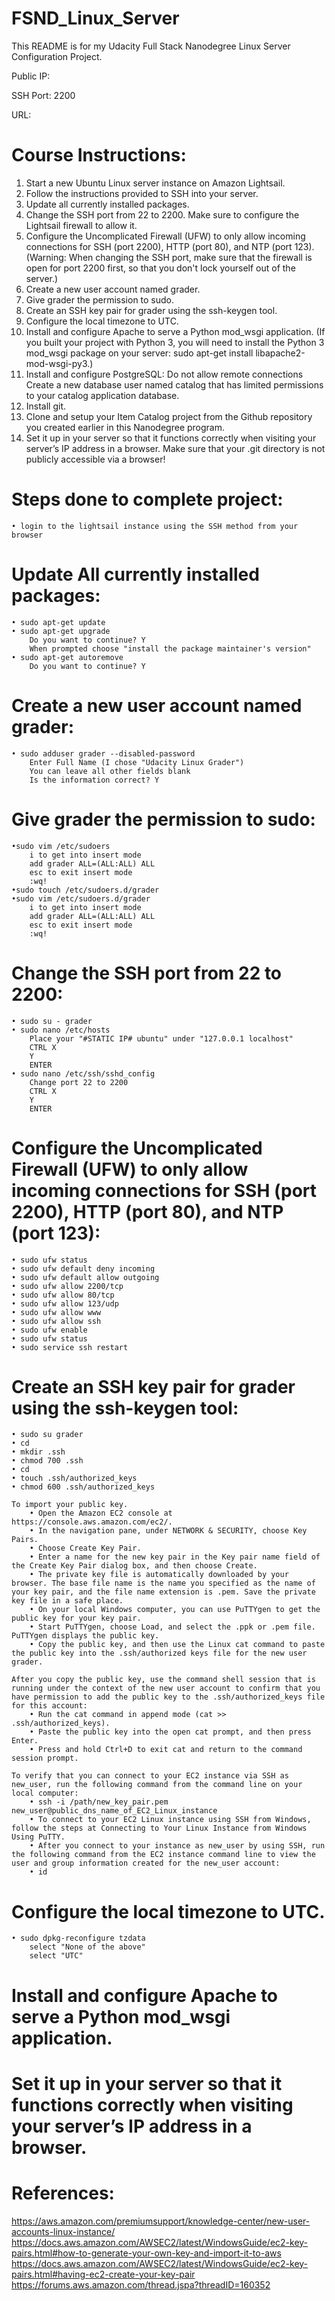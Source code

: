 # FSND_Linux_Server
This README is for my Udacity Full Stack Nanodegree Linux Server Configuration Project. 

Public IP: 

SSH Port: 2200

URL: 

# Course Instructions:
1. Start a new Ubuntu Linux server instance on Amazon Lightsail.
2. Follow the instructions provided to SSH into your server.
3. Update all currently installed packages.
4. Change the SSH port from 22 to 2200. Make sure to configure the Lightsail firewall to allow it.
5. Configure the Uncomplicated Firewall (UFW) to only allow incoming connections for SSH (port 2200), HTTP (port 80), and NTP (port    123). (Warning: When changing the SSH port, make sure that the firewall is open for port 2200 first, so that you don't lock yourself out of the server.)
6. Create a new user account named grader.
7. Give grader the permission to sudo.
8. Create an SSH key pair for grader using the ssh-keygen tool.
9. Configure the local timezone to UTC.
10. Install and configure Apache to serve a Python mod_wsgi application. (If you built your project with Python 3, you will need to install the Python 3 mod_wsgi package on your server: sudo apt-get install libapache2-mod-wsgi-py3.)
11. Install and configure PostgreSQL: 
    Do not allow remote connections
    Create a new database user named catalog that has limited permissions to your catalog application database.
12. Install git.
13. Clone and setup your Item Catalog project from the Github repository you created earlier in this Nanodegree program.
14. Set it up in your server so that it functions correctly when visiting your server’s IP address in a browser. Make sure that your .git directory is not publicly accessible via a browser!

# Steps done to complete project:
	• login to the lightsail instance using the SSH method from your browser

# Update All currently installed packages:
	• sudo apt-get update
	• sudo apt-get upgrade 
		Do you want to continue? Y
		When prompted choose "install the package maintainer's version"
	• sudo apt-get autoremove 
		Do you want to continue? Y

# Create a new user account named grader:
	• sudo adduser grader --disabled-password
		Enter Full Name (I chose "Udacity Linux Grader")
		You can leave all other fields blank
		Is the information correct? Y
		
	
		

# Give grader the permission to sudo:
	•sudo vim /etc/sudoers
		i to get into insert mode
		add grader ALL=(ALL:ALL) ALL
		esc to exit insert mode
		:wq!
	•sudo touch /etc/sudoers.d/grader
	•sudo vim /etc/sudoers.d/grader 
		i to get into insert mode
		add grader ALL=(ALL:ALL) ALL
		esc to exit insert mode
		:wq!
		
# Change the SSH port from 22 to 2200:
   	• sudo su - grader
	• sudo nano /etc/hosts 
		Place your "#STATIC IP# ubuntu" under "127.0.0.1 localhost"
		CTRL X
		Y
		ENTER
	• sudo nano /etc/ssh/sshd_config 
		Change port 22 to 2200
		CTRL X
		Y
		ENTER

# Configure the Uncomplicated Firewall (UFW) to only allow incoming connections for SSH (port 2200), HTTP (port 80), and NTP (port 123):

	• sudo ufw status
	• sudo ufw default deny incoming
	• sudo ufw default allow outgoing
	• sudo ufw allow 2200/tcp
	• sudo ufw allow 80/tcp
	• sudo ufw allow 123/udp
	• sudo ufw allow www
	• sudo ufw allow ssh
	• sudo ufw enable
	• sudo ufw status
	• sudo service ssh restart

# Create an SSH key pair for grader using the ssh-keygen tool:
	• sudo su grader
	• cd
	• mkdir .ssh
	• chmod 700 .ssh
	• cd
	• touch .ssh/authorized_keys
	• chmod 600 .ssh/authorized_keys
	
	To import your public key.
	 	• Open the Amazon EC2 console at https://console.aws.amazon.com/ec2/. 
		• In the navigation pane, under NETWORK & SECURITY, choose Key Pairs. 
		• Choose Create Key Pair. 
		• Enter a name for the new key pair in the Key pair name field of the Create Key Pair dialog box, and then choose Create.
		• The private key file is automatically downloaded by your browser. The base file name is the name you specified as the name of your key pair, and the file name extension is .pem. Save the private key file in a safe place. 
		• On your local Windows computer, you can use PuTTYgen to get the public key for your key pair.
		• Start PuTTYgen, choose Load, and select the .ppk or .pem file. PuTTYgen displays the public key. 
		• Copy the public key, and then use the Linux cat command to paste the public key into the .ssh/authorized keys file for the new user grader. 
		
	After you copy the public key, use the command shell session that is running under the context of the new user account to confirm that you have permission to add the public key to the .ssh/authorized_keys file for this account:
		• Run the cat command in append mode (cat >> .ssh/authorized_keys).
		• Paste the public key into the open cat prompt, and then press Enter.
		• Press and hold Ctrl+D to exit cat and return to the command session prompt.
		
	To verify that you can connect to your EC2 instance via SSH as new_user, run the following command from the command line on your local computer:
		• ssh -i /path/new_key_pair.pem new_user@public_dns_name_of_EC2_Linux_instance
		• To connect to your EC2 Linux instance using SSH from Windows, follow the steps at Connecting to Your Linux Instance from Windows Using PuTTY.
		• After you connect to your instance as new_user by using SSH, run the following command from the EC2 instance command line to view the user and group information created for the new_user account:
		• id
		
		

# Configure the local timezone to UTC.

	• sudo dpkg-reconfigure tzdata
		select "None of the above"
		select "UTC"
		

# Install and configure Apache to serve a Python mod_wsgi application.

# Set it up in your server so that it functions correctly when visiting your server’s IP address in a browser.

# References:
https://aws.amazon.com/premiumsupport/knowledge-center/new-user-accounts-linux-instance/
https://docs.aws.amazon.com/AWSEC2/latest/WindowsGuide/ec2-key-pairs.html#how-to-generate-your-own-key-and-import-it-to-aws
https://docs.aws.amazon.com/AWSEC2/latest/WindowsGuide/ec2-key-pairs.html#having-ec2-create-your-key-pair
https://forums.aws.amazon.com/thread.jspa?threadID=160352
